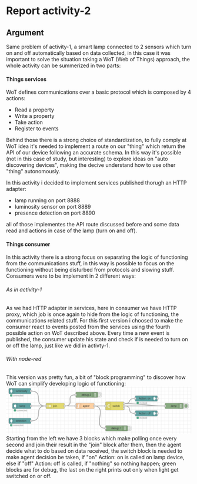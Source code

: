 # Report activity-2

## Argument
Same problem of activity-1, a smart lamp connected to 2 sensors which turn on and off automatically based on data collected, in this case it was important to solve the situation taking a WoT (Web of Things) approach, the whole activity can be summerized in two parts:

#### Things services
WoT defines communications over a basic protocol which is composed by 4 actions:
- Read a property
- Write a property
- Take action
- Register to events
  
Behind those there is a strong choice of standardization, to fully comply at WoT idea it's needed to implement a route on our "thing" which return the API of our device following an accurate schema. In this way it's possible (not in this case of study, but interesting) to explore ideas on "auto discovering devices", making the decive understand how to use other "thing" autonomously.

In this activity i decided to implement services published thorugh an HTTP adapter:
- lamp running on port 8888
- luminosity sensor on port 8889
- presence detection on port 8890

all of those implementes the API route discussed before and some data read and actions in case of the lamp (turn on and off).

#### Things consumer
In this activity there is a strong focus on separating the logic of functioning from the communications stuff, in this way is possible to focus on the functioning without being disturbed from protocols and slowing stuff. Consumers were to be implement in 2 different ways:

###### As in activity-1
As we had HTTP adapter in services, here in consumer we have HTTP proxy, which job is once again to hide from the logic of functioning, the communications related stuff.
For this first version i choosed to make the consumer react to events posted from the services using the fourth possible action on WoT described above.
Every time a new event is published, the consumer update his state and check if is needed to turn on or off the lamp, just like we did in activty-1.

###### With node-red
This version was pretty fun, a bit of "block programming" to discover how WoT can simplify developing logic of functioning:
![node-red](node-red.png)
Starting from the left we have 3 blocks which make polling once every second and join their result in the "join" block after them, then the agent decide what to do based on data received, the switch block is needed to make agent decision be taken, if "on" Action: on is called on lamp device, else if "off" Action: off is called, if "nothing" so nothing happen; green blocks are for debug, the last on the right prints out only when light get switched on or off.